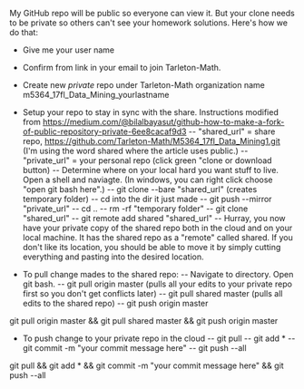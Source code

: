 My GitHub repo will be public so everyone can view it.  But your clone needs to be private so others can't see your homework solutions.  Here's how we do that:

- Give me your user name
- Confirm from link in your email to join Tarleton-Math.
- Create new *private* repo under Tarleton-Math organization name m5364_17fl_Data_Mining_yourlastname
- Setup your repo to stay in sync with the share.  Instructions modified from  https://medium.com/@bilalbayasut/github-how-to-make-a-fork-of-public-repository-private-6ee8cacaf9d3
-- "shared_url" = share repo, https://github.com/Tarleton-Math/M5364_17fl_Data_Mining1.git (I'm using the word shared where the article uses public.)
-- "private_url" = your personal repo (click green "clone or download button)
-- Determine where on your local hard you want stuff to live.  Open a shell and naviagte.  (In windows, you can right click choose "open git bash here".)
-- git clone --bare "shared_url" (creates temporary folder)
-- cd into the dir it just made
-- git push --mirror "private_url"
-- cd ..
-- rm -rf "temporary folder"
-- git clone "shared_url"
-- git remote add shared "shared_url"
-- Hurray, you now have your private copy of the shared repo both in the cloud and on your local machine.  It has the shared repo as a "remote" called shared.  If you don't like its location, you should be able to move it by simply cutting everything and pasting into the desired location.

- To pull change mades to the shared repo:
-- Navigate to directory.  Open git bash.
-- git pull origin master    (pulls all your edits to your private repo first so you don't get conflicts later)
-- git pull shared master    (pulls all edits to the shared repo)
-- git push origin master

git pull origin master && git pull shared master && git push origin master


- To push change to your private repo in the cloud
-- git pull
-- git add *
-- git commit -m "your commit message here"
-- git push --all

git pull && git add * && git commit -m "your commit message here" && git push --all